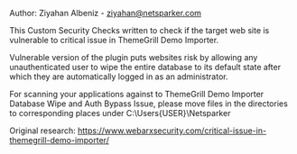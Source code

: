 Author: Ziyahan Albeniz - ziyahan@netsparker.com

This Custom Security Checks written to check if the target web site is vulnerable to critical issue in ThemeGrill Demo Importer.

Vulnerable version of the plugin puts websites risk by allowing any unauthenticated user to wipe the entire database to its default state after which they are automatically logged in as an administrator. 

For scanning your applications against to ThemeGrill Demo Importer Database Wipe and Auth Bypass Issue, please move files in the directories to corresponding places under C:\Users\{USER}\Netsparker

Original research: https://www.webarxsecurity.com/critical-issue-in-themegrill-demo-importer/
